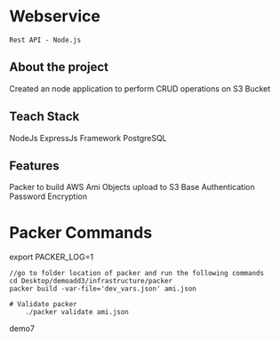 # Webservice
``Rest API - Node.js``

## About the project
Created an node application to perform CRUD operations on S3 Bucket  

## Teach Stack
NodeJs
ExpressJs Framework
PostgreSQL

## Features
Packer to build AWS Ami
Objects upload to S3
Base Authentication
Password Encryption

# Packer Commands

export PACKER_LOG=1

```
//go to folder location of packer and run the following commands
cd Desktop/demoadd3/infrastructure/packer 
packer build -var-file='dev_vars.json' ami.json

# Validate packer
    ./packer validate ami.json

```

demo7